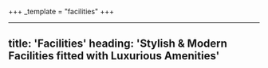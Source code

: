 +++
_template = "facilities"
+++

---
title: 'Facilities'
heading: 'Stylish & Modern Facilities fitted with Luxurious Amenities'
---
